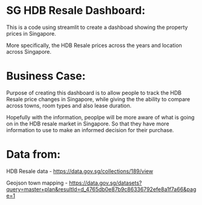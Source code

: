 # SG HDB Resale Dashboard:

This is a code using streamlit to create a dashboad showing the property prices in Singapore.

More specifically, the HDB Resale prices across the years and location across Singapore.

# Business Case:

Purpose of creating this dashboard is to allow people to track the HDB Resale price changes in Singapore, while giving the the ability to compare across towns, room types and also lease duration.

Hopefully with the information, peoplpe will be more aware of what is going on in the HDB resale market in Singapore. So that they have more information to use to make an informed decision for their purchase. 

# Data from:

HDB Resale data - https://data.gov.sg/collections/189/view

Geojson town mapping - https://data.gov.sg/datasets?query=master+plan&resultId=d_4765db0e87b9c86336792efe8a1f7a66&page=1
